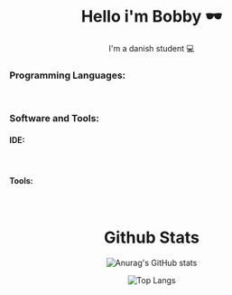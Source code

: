 <h1 align=center> Hello i'm Bobby 🕶️ </h1>
<p align=center> I'm a danish student 💻 </p>



### **Programming Languages:**

<div align=left>

<img alt="" src="https://img.shields.io/badge/Java-ED8B00.svg?&style=for-the-badge&logo=Java&logoColor=black" alt="Java"/>
<img alt="" src="https://img.shields.io/badge/JavaScript-f7df1e.svg?&style=for-the-badge&logo=JavaScript&logoColor=black" alt="Javascript"/>
<img alt="" src="https://img.shields.io/badge/C%23-5C2D91.svg?&style=for-the-badge&logo=C-sharp&logoColor=white" alt="C-sharp"/>
<img alt="" src="https://img.shields.io/badge/C++-00599C?style=for-the-badge&logo=c%2B%2B&&logoColor=white" alt="C++"/>
<img alt="" src="https://img.shields.io/badge/html5%20-dd4b25.svg?&style=for-the-badge&logo=html5&logoColor=white" alt="HTML"/>
<img alt="" src="https://img.shields.io/badge/lua%20-00007c.svg?&style=for-the-badge&logo=lua&logoColor=<logo-color>" alt="LUA"/>
  
</div>  

### **Software and Tools:**

<h4> IDE: </h4>

<div align=left>

<img alt="" src="https://img.shields.io/badge/Visual%20Studio%20Code-37a2ea.svg?&style=for-the-badge&logo=Visual%20Studio%20Code&logoColor=white" alt="VScode"/>
<img alt="" src="https://img.shields.io/badge/JetBrains%20-000000.svg?&style=for-the-badge&logo=jetbrains&logoColor=<logo-color>" alt="Jetbrains"/>
<img alt="" src="https://img.shields.io/badge/Atom%20-0da473.svg?&style=for-the-badge&logo=atom&logoColor=<logo-color>" alt="Atom"/>
<img alt="" src="https://img.shields.io/badge/Arduino%20-17949a.svg?&style=for-the-badge&logo=Arduino&logoColor=white" alt="Atom"/>
<img alt="" src="https://img.shields.io/badge/Apache%20NetBeans%20IDE-9cbf33.svg?&style=for-the-badge&logo=Apache%20NetBeans%20IDE&logoColor=black" alt="Atom"/>
  
<!--<img alt="" src="https://img.shields.io/badge/<badge>%20-%23<badge-color>.svg?&style=for-the-badge&logo=<badge>&logoColor=<logo-color>" alt="Badge Name"/>-->
</div>

<h4> Tools: </h4>

<div align=left>
  
  
<img alt="" src="https://img.shields.io/badge/Adobe%20Photoshop-00a5f7.svg?&style=for-the-badge&logo=Adobe%20Photoshop&logoColor=black" alt="Badge Name"/>
<img alt="" src="https://img.shields.io/badge/Adobe%20Illustrator-f79500.svg?&style=for-the-badge&logo=adobe%20illustrator&logoColor=black" alt="Badge Name"/>
<img alt="" src="https://img.shields.io/badge/Adobe%20Premiere%20Pro-9494f7.svg?&style=for-the-badge&logo=Adobe%20Premiere%20Pro&logoColor=black" alt="Badge Name"/>
<img alt="" src="https://img.shields.io/badge/Adobe%20After%20Effects-9494f7.svg?&style=for-the-badge&logo=Adobe%20After%20Effects&logoColor=black" alt="Badge Name"/>
<img alt="" src="https://img.shields.io/badge/Blender-e87d0d.svg?&style=for-the-badge&logo=Blender&logoColor=black" alt="Badge Name"/>
<img alt="" src="https://img.shields.io/badge/Autodesk-48b5a4.svg?&style=for-the-badge&logo=Autodesk&logoColor=black" alt="Badge Name"/>
</div>



<h1 align=center> Github Stats </h1>

<div align=center>

![Anurag's GitHub stats](https://github-readme-stats.vercel.app/api?username=Bobby2075&show_icons=true&theme=algolia)
  
</div>

<div align=center>
  
![Top Langs](https://github-readme-stats.vercel.app/api/top-langs/?username=Bobby2075&langs_count=8&theme=algolia)

</div>

<div align=center>
  
</div>
  

